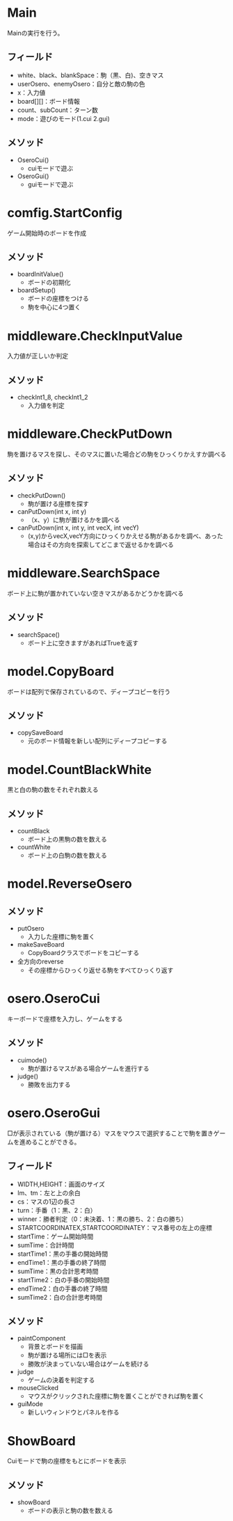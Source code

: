 # Main
Mainの実行を行う。<br>

## フィールド
- white、black、blankSpace：駒（黒、白)、空きマス
- userOsero、enemyOsero：自分と敵の駒の色
- x：入力値
- board[][]：ボード情報
- count、subCount：ターン数
- mode：遊びのモード(1.cui 2.gui)
## メソッド
- OseroCui()
    - cuiモードで遊ぶ
- OseroGui()
    - guiモードで遊ぶ

# comfig.StartConfig
ゲーム開始時のボードを作成
## メソッド
- boardInitValue()
    - ボードの初期化
- boardSetup()
    - ボードの座標をつける
    - 駒を中心に4つ置く

# middleware.CheckInputValue
入力値が正しいか判定
## メソッド
- checkInt1_8, checkInt1_2
    - 入力値を判定

# middleware.CheckPutDown
駒を置けるマスを探し、そのマスに置いた場合どの駒をひっくりかえすか調べる
## メソッド
- checkPutDown()
    - 駒が置ける座標を探す
- canPutDown(int x, int y)
    - （x、y）に駒が置けるかを調べる
- canPutDown(int x, int y, int vecX, int vecY)
    - (x,y)からvecX,vecY方向にひっくりかえせる駒があるかを調べ、あった場合はその方向を探索してどこまで返せるかを調べる
# middleware.SearchSpace
ボード上に駒が置かれていない空きマスがあるかどうかを調べる
## メソッド
- searchSpace()
    - ボード上に空きますがあればTrueを返す
# model.CopyBoard
ボードは配列で保存されているので、ディープコピーを行う
## メソッド
- copySaveBoard
    - 元のボード情報を新しい配列にディープコピーする
# model.CountBlackWhite
黒と白の駒の数をそれぞれ数える
## メソッド
- countBlack
    - ボード上の黒駒の数を数える
- countWhite
    - ボード上の白駒の数を数える

# model.ReverseOsero
## メソッド
- putOsero
    - 入力した座標に駒を置く
- makeSaveBoard
    - CopyBoardクラスでボードをコピーする
- 全方向のreverse
    - その座標からひっくり返せる駒をすべてひっくり返す

# osero.OseroCui
キーボードで座標を入力し、ゲームをする
## メソッド
- cuimode()
    - 駒が置けるマスがある場合ゲームを進行する
- judge()
    - 勝敗を出力する

# osero.OseroGui
□が表示されている（駒が置ける）マスをマウスで選択することで駒を置きゲームを進めることができる。
## フィールド
- WIDTH,HEIGHT：画面のサイズ
- lm、tm：左と上の余白
- cs：マスの1辺の長さ
- turn：手番（1：黒、2：白）
- winner：勝者判定（0：未決着、1：黒の勝ち、2：白の勝ち）
- STARTCOORDINATEX,STARTCOORDINATEY：マス番号の左上の座標
- startTime：ゲーム開始時間
- sumTime：合計時間
- startTime1：黒の手番の開始時間
- endTime1：黒の手番の終了時間
- sumTime：黒の合計思考時間
- startTime2：白の手番の開始時間
- endTime2：白の手番の終了時間
- sumTime2：白の合計思考時間
## メソッド
- paintComponent
    - 背景とボードを描画
    - 駒が置ける場所には□を表示
    - 勝敗が決まっていない場合はゲームを続ける
- judge
    - ゲームの決着を判定する
- mouseClicked
    - マウスがクリックされた座標に駒を置くことができれば駒を置く
- guiMode
    - 新しいウィンドウとパネルを作る
# ShowBoard
Cuiモードで駒の座標をもとにボードを表示
## メソッド
- showBoard
    - ボードの表示と駒の数を数える